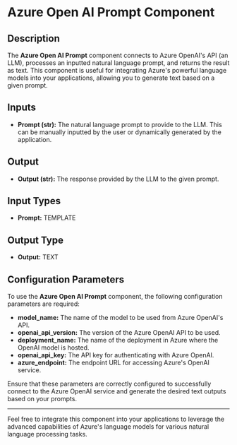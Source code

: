 # Azure Open AI Prompt Component

## Description

The **Azure Open AI Prompt** component connects to Azure OpenAI's API (an LLM), processes an inputted natural language prompt, and returns the result as text. This component is useful for integrating Azure's powerful language models into your applications, allowing you to generate text based on a given prompt.

## Inputs

- **Prompt (str):** The natural language prompt to provide to the LLM. This can be manually inputted by the user or dynamically generated by the application.

## Output

- **Output (str):** The response provided by the LLM to the given prompt.

## Input Types

- **Prompt:** TEMPLATE

## Output Type

- **Output:** TEXT

## Configuration Parameters

To use the **Azure Open AI Prompt** component, the following configuration parameters are required:

- **model_name:** The name of the model to be used from Azure OpenAI's API.
- **openai_api_version:** The version of the Azure OpenAI API to be used.
- **deployment_name:** The name of the deployment in Azure where the OpenAI model is hosted.
- **openai_api_key:** The API key for authenticating with Azure OpenAI.
- **azure_endpoint:** The endpoint URL for accessing Azure's OpenAI service.

Ensure that these parameters are correctly configured to successfully connect to the Azure OpenAI service and generate the desired text outputs based on your prompts.

---

Feel free to integrate this component into your applications to leverage the advanced capabilities of Azure's language models for various natural language processing tasks.